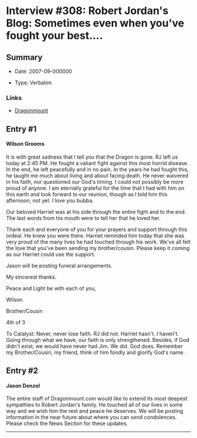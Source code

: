 # Interview #308: Robert Jordan's Blog: Sometimes even when you've fought your best....

## Summary

- Date: 2007-09-000000

- Type: Verbatim

### Links

- [Dragonmount](http://www.dragonmount.com/forums/blog/4/entry-381-sometimes-even-when-youve-fought-your-best/)


## Entry #1

#### Wilson Grooms

It is with great sadness that I tell you that the Dragon is gone. RJ left us today at 2:45 PM. He fought a valiant fight against this most horrid disease. In the end, he left peacefully and in no pain. In the years he had fought this, he taught me much about living and about facing death. He never waivered in his faith, nor questioned our God's timing. I could not possibly be more proud of anyone. I am eternally grateful for the time that I had with him on this earth and look forward to our reunion, though as I told him this afternoon, not yet. I love you bubba.

Our beloved Harriet was at his side through the entire fight and to the end. The last words from his mouth were to tell her that he loved her.

Thank each and everyone of you for your prayers and support through this ordeal. He knew you were there. Harriet reminded him today that she was very proud of the many lives he had touched through his work. We've all felt the love that you've been sending my brother/cousin. Please keep it coming as our Harriet could use the support.

Jason will be posting funeral arrangements.

My sincerest thanks.

Peace and Light be with each of you,

Wilson
  
Brother/Cousin
  
4th of 3

To Catalyst: Never, never lose faith. RJ did not. Harriet hasn't. I haven't. Going through what we have, our faith is only strengthened. Besides, if God didn't exist, we would have never had Jim. We did. God does. Remember my Brother/Cousin, my friend, think of him fondly and glorify God's name.

## Entry #2

#### Jason Denzel

The entire staff of Dragonmount.com would like to extend its most deepest sympathies to Robert Jordan's family. He touched all of our lives in some way and we wish him the rest and peace he deserves. We will be posting information in the near future about where you can send condolences. Please check the News Section for these updates.


---

